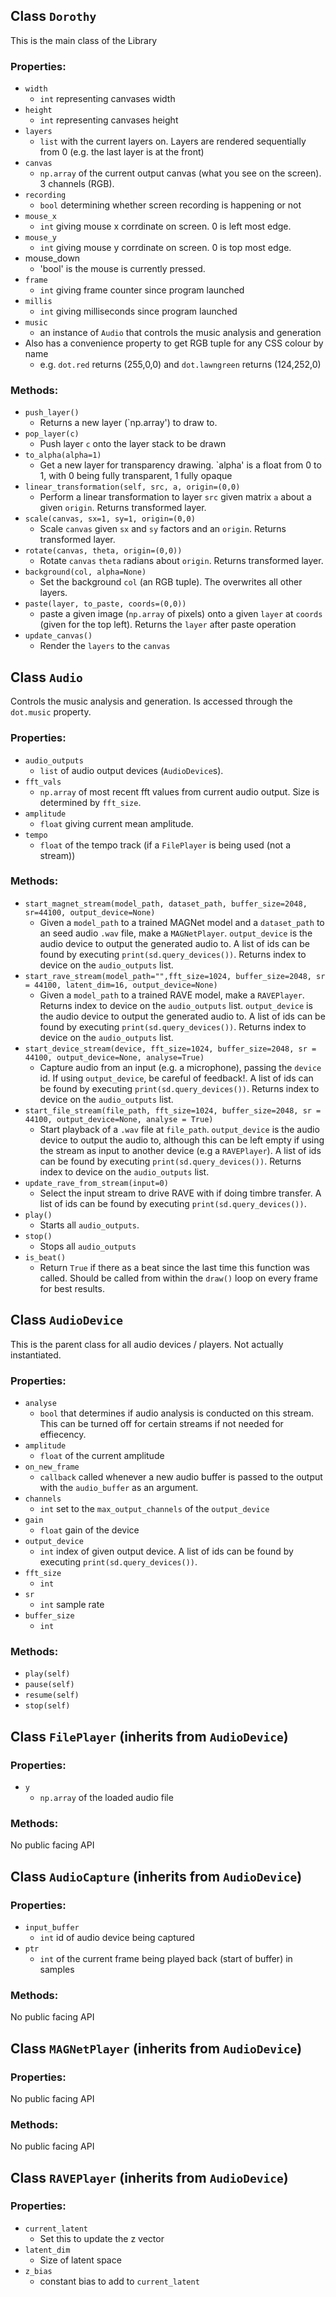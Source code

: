 
## Class `Dorothy`

This is the main class of the Library

### Properties:
- `width`
  - `int` representing canvases width
- `height`
  - `int` representing canvases height
- `layers`
  -  `list` with the current layers on. Layers are rendered sequentially from 0 (e.g. the last layer is at the front)
- `canvas`
  -  `np.array` of the current output canvas (what you see on the screen). 3 channels (RGB). 
- `recording`
  - `bool` determining whether screen recording is happening or not
- `mouse_x`
  - `int` giving mouse x corrdinate on screen. 0 is left most edge.
- `mouse_y`
  - `int` giving mouse y corrdinate on screen. 0 is top most edge.
- mouse_down
  - 'bool' is the mouse is currently pressed. 
- `frame`
  - `int` giving frame counter since program launched
- `millis`
  - `int` giving milliseconds since program launched
- `music`
  - an instance of `Audio` that controls the music analysis and generation
- Also has a convenience property to get RGB tuple for any CSS colour by name
  - e.g. `dot.red` returns (255,0,0) and `dot.lawngreen` returns (124,252,0)   

### Methods:
- `push_layer()`
  - Returns a new layer (`np.array') to draw to.
- `pop_layer(c)`
  - Push layer `c` onto the layer stack to be drawn
- `to_alpha(alpha=1)`
  - Get a new layer for transparency drawing. `alpha' is a float from 0 to 1, with 0 being fully transparent, 1 fully opaque 
- `linear_transformation(self, src, a, origin=(0,0)`
  - Perform a linear transformation to layer `src` given matrix `a` about a given `origin`. Returns transformed layer.
- `scale(canvas, sx=1, sy=1, origin=(0,0)`
  - Scale `canvas` given `sx` and `sy` factors and an `origin`. Returns transformed layer.
- `rotate(canvas, theta, origin=(0,0))`
  - Rotate `canvas` `theta` radians about `origin`. Returns transformed layer.
- `background(col, alpha=None)`
  - Set the background `col` (an RGB tuple). The overwrites all other layers. 
- `paste(layer, to_paste, coords=(0,0))`
  - paste a given image (`np.array` of pixels) onto a given `layer` at `coords` (given for the top left). Returns the `layer` after paste operation
- `update_canvas()`
  - Render the `layers` to the `canvas` 

## Class `Audio`

Controls the music analysis and generation. Is accessed through the `dot.music` property.

### Properties:
- `audio_outputs`
  - `list` of audio output devices (`AudioDevice`s). 
- `fft_vals`
  - `np.array` of most recent fft values from current audio output. Size is determined by `fft_size`.
- `amplitude`
  - `float` giving current mean amplitude.
- `tempo`
  - `float` of the tempo track (if a `FilePlayer` is being used (not a stream))


### Methods:
- `start_magnet_stream(model_path, dataset_path, buffer_size=2048, sr=44100, output_device=None)`
  - Given a `model_path` to a trained MAGNet model and a `dataset_path` to an seed audio `.wav` file, make a `MAGNetPlayer`. `output_device` is the audio device to output the generated audio to. A list of ids can be  found by executing `print(sd.query_devices())`. Returns index to device on the `audio_outputs` list.
- `start_rave_stream(model_path="",fft_size=1024, buffer_size=2048, sr = 44100, latent_dim=16, output_device=None)`
  - Given a `model_path` to a trained RAVE model, make a `RAVEPlayer`. Returns index to device on the `audio_outputs` list. `output_device` is the audio device to output the generated audio to. A list of ids can be  found by executing `print(sd.query_devices())`. Returns index to device on the `audio_outputs` list.
- `start_device_stream(device, fft_size=1024, buffer_size=2048, sr = 44100, output_device=None, analyse=True)`
  - Capture audio from an input (e.g. a microphone), passing the `device` id.  If using `output_device`, be careful of feedback!. A list of ids can be  found by executing `print(sd.query_devices())`. Returns index to device on the `audio_outputs` list.
- `start_file_stream(file_path, fft_size=1024, buffer_size=2048, sr = 44100, output_device=None, analyse = True)`
  - Start playback of a `.wav` file at `file_path`. `output_device` is the audio device to output the audio to, although this can be left empty if using the stream as input to another device (e.g a `RAVEPlayer`). A list of ids can be  found by executing `print(sd.query_devices())`. Returns index to device on the `audio_outputs` list.
- `update_rave_from_stream(input=0)`
  - Select the input stream to drive RAVE with if doing timbre transfer.  A list of ids can be  found by executing `print(sd.query_devices())`.
- `play()` 
  - Starts all `audio_outputs`.
- `stop()`
  - Stops all `audio_outputs`
- `is_beat()`
  - Return `True` if there as a beat since the last time this function was called. Should be called from within the `draw()` loop on every frame for best results.     

## Class `AudioDevice`

This is the parent class for all audio devices / players. Not actually instantiated.

### Properties:
- `analyse`
  - `bool` that determines if audio analysis is conducted on this stream. This can be turned off for certain streams if not needed for effiecency.    
- `amplitude`
  - `float` of the current amplitude 
- `on_new_frame`
  - `callback` called whenever a new audio buffer is passed to the output with the `audio_buffer` as an argument.  
- `channels`
  - `int` set to the `max_output_channels` of the `output_device` 
- `gain`
  - `float` gain of the device 
- `output_device`
  - `int` index of given output device.  A list of ids can be  found by executing `print(sd.query_devices())`.
- `fft_size`
  - `int`  
- `sr`
  - `int` sample rate 
- `buffer_size`
  - `int` 

### Methods:

- `play(self)`
- `pause(self)`
- `resume(self)`
- `stop(self)`

## Class `FilePlayer` (inherits from `AudioDevice`)

### Properties:

- `y`
  - `np.array` of the loaded audio file

### Methods:

No public facing API

## Class `AudioCapture` (inherits from `AudioDevice`)

### Properties:

- `input_buffer`
  - `int` id of audio device being captured
- `ptr`
  - `int` of the current frame being played back (start of buffer) in samples

### Methods:

No public facing API

## Class `MAGNetPlayer` (inherits from `AudioDevice`)

### Properties:

No public facing API

### Methods:

No public facing API

## Class `RAVEPlayer` (inherits from `AudioDevice`)

### Properties:
- `current_latent`
  - Set this to update the z vector 
- `latent_dim`
  - Size of latent space 
- `z_bias`
  - constant bias to add to `current_latent`





